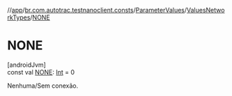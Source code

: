 //[app](../../../../index.md)/[br.com.autotrac.testnanoclient.consts](../../index.md)/[ParameterValues](../index.md)/[ValuesNetworkTypes](index.md)/[NONE](-n-o-n-e.md)

# NONE

[androidJvm]\
const val [NONE](-n-o-n-e.md): [Int](https://kotlinlang.org/api/latest/jvm/stdlib/kotlin/-int/index.html) = 0

Nenhuma/Sem conexão.
